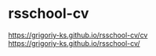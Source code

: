 # rsschool-cv
https://grigoriy-ks.github.io/rsschool-cv/cv  
https://grigoriy-ks.github.io/rsschool-cv/
